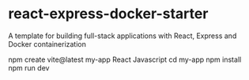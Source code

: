 # react-express-docker-starter
A template for building full-stack applications with React, Express and Docker containerization



npm create vite@latest my-app
React
Javascript
 cd my-app
  npm install
  npm run dev


